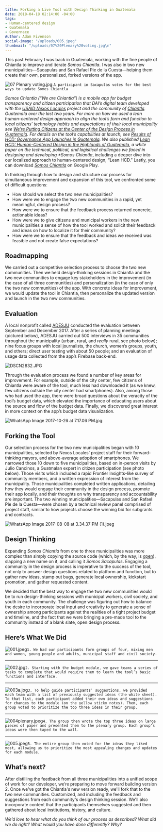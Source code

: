 ```yaml
---
title: Forking a Live Tool with Design Thinking in Guatemala
date: 2018-04-18 02:14:00 -04:00
tags:
- Human-centered design
- Guatemala
- Governace
Author: Adam Fivenson
social-image: "/uploads/005.jpeg"
thumbnail: "/uploads/07%20Plenary%20voting.jpg\n"
---
```


This past February I was back in Guatemala, working with the fine people of Chiantla to improve and iterate *Somos Chiantla*. I was also in two new municipalities—Sacapulas and San Rafael Pie de la Cuesta—helping them create their own, personalized, forked versions of the app. 

![07 Plenary voting.jpg](/uploads/07%20Plenary%20voting.jpg)
`A participant in Sacapulas votes for the best ways to update Somos Chiantla`

<!--more-->

<aside><p><em>Somos Chiantla (“We are Chiantla”) is a mobile app for budget transparency and citizen participation that DAI’s digital team developed with the <a href="https://www.dai.com/our-work/projects/guatemala-nexos-locales">USAID Nexos Locales</a> project and the community of <a href="https://goo.gl/maps/rz1w6hbbEwM2">Chiantla</a>. Guatemala over the last two years. For more on how we used a lean human-centered design approach to align the tool’s form and function to local citizens’ technology habits and expectations of their local municipality see <a href="https://dai-global-digital.com/citizen-centered-design-guatemala.html">We’re Putting Citizens at the Center of the Design Process in Guatemala</a>. For details on the tool’s capabilities at launch, see <a href="https://dai-global-digital.com/governance-app-guatemala.html">Results of HCD: Governance App Launches in Guatemala</a>. We also published <a href="https://dai-global-digital.com/lean-hcd.html">Lean HCD: Human-Centered Design in the Highlands of Guatemala</a>, a white paper on the technical, political, and logistical challenges we faced in designing and developing *Somos Chiantla</em>, including a deeper dive into our localized approach to human-centered design, “Lean HCD.” Lastly, you can download <a href="https://play.google.com/store/apps/details?id=gt.muni.chiantla&amp;hl=en"><em>Somos Chiantla</em></a> on Google Play.</p></aside>

In thinking through how to design and structure our process for simultaneous improvement and expansion of this tool, we confronted some of difficult questions:

* How should we select the two new municipalities?
* How were we to engage the two new communities in a rapid, yet meaningful, design process?
* How were we to ensure that the feedback process returned concrete, actionable ideas?
* How were we to give citizens and municipal workers in the new municipalities a sense of how the tool worked and solicit their feedback and ideas on how to localize it for their community?
* How were we to ensure that the feedback and ideas we received was feasible and not create false expectations?

## Roadmapping

We carried out a competitive selection process to choose the two new communities. Then we held design-thinking sessions in Chiantla and the two new communities to engage key stakeholders in the improvement (in the case of all three communities) and personalization (in the case of only the two new communities) of the app. With concrete ideas for improvement, we would update the tool in Chiantla, then personalize the updated version and launch in the two new communities.

## Evaluation

A local nonprofit called [ADESJU](https://www.facebook.com/Asociaci%C3%B3n-Para-el-Desarrollo-Sostenible-de-la-Juventud-130288017040702/) conducted the evaluation between September and December 2017. After a series of planning meetings (pictured below), ADESJU carried out 500 interviews in 35 communities throughout the municipality (urban, rural, and *really* rural, see photo below); nine focus groups with local journalists, the church, women’s groups, youth, and others; direct user testing with about 50 people; and an evaluation of usage data collected from the app’s Firebase back-end.

![DSCN2832.JPG](/uploads/DSCN2832.JPG)

Through the evaluation process we found a number of key areas for improvement. For example, outside of the city center, few citizens of Chiantla were aware of the tool, much less had downloaded it (as we knew, few citizens outside the city center had smartphones). Also, among those who had used the app, there were broad questions about the veracity of the tool’s budget data, which elevated the importance of educating users about the source and flow of the budget data. Finally, we discovered great interest in more context on the app’s budget data visualization.

![WhatsApp Image 2017-10-26 at 7.17.06 PM.jpg](/uploads/WhatsApp%20Image%202017-10-26%20at%207.17.06%20PM.jpg)

## Forking the Tool

Our selection process for the two new municipalities began with 10 municipalities, selected by Nexos Locales’ project staff for their forward-thinking mayors, and above-average adoption of smartphones. We narrowed those 10 down to five municipalities, based on in-person visits by Julio Cancinos, a Guatmalan expert in citizen participation (see photo below). Those visits which included a rapid Frontier Insights-like survey of community members, and a written expression of interest from the municipality. Those municipalities completed written applications, detailing how they would engage their community in the design process, promote their app locally, and their thoughts on why transparency and accountability are important. The two winning municipalities—Sacapulas and San Rafael Pie de la Cuesta—were chosen by a technical review panel comprised of project staff, similar to how projects choose the winning bid for subgrants and contracts.

![WhatsApp Image 2017-08-08 at 3.34.37 PM (1).jpeg](/uploads/WhatsApp%20Image%202017-08-08%20at%203.34.37%20PM%20(1).jpeg)

## Design Thinking

Expanding *Somos Chiantla* from one to three municipalities was more complex than simply copying the source code (which, by the way, is [open](https://github.com/munis-transparencia-gobierno-abierto/municipalidad-de-chiantla)), slapping a new name on it, and calling it *Somos Sacapulas*. Engaging a community in the design process is imperative to the success of the tool, not only to answer design questions related to platform and function, but to gather new ideas, stamp out bugs, generate local ownership, kickstart promotion, and gather requested content.

We decided that the best way to engage the two new communities would be to run design-thinking sessions with municipal workers, civil society, and youth in each community. The challenge was figuring out how to balance the desire to incorporate local input and creativity to generate a sense of ownership among participants against the realities of a tight project budget and timeline, and the fact that we were bringing a pre-made tool to the community instead of a blank slate, open design process.

## Here’s What We Did

![001.jpeg](/uploads/001.jpeg)`1. We had our participants form groups of four, mixing men and women, young people and adults, municipal staff and civil society.`

---

![002.jpg](/uploads/002.jpg)`2. Starting with the budget module, we gave teams a series of tasks to complete that would require them to learn the tool’s basic functions and interface.`

---

![003a.jpg](/uploads/003a.jpg)`3. To help guide participants’ suggestions, we provided each team with a list of previously suggested ideas (the white sheet). To that list, each participant added their own ideas and suggestions for changes to the module (on the yellow sticky notes). Then, each group voted to prioritize the top three ideas in their group.`

---

![004plenary.jpeg](/uploads/004plenary.jpeg)`4. The group then wrote the top three ideas on large pieces of paper and presented them to the plenary group. Each group’s ideas were then taped to the wall.`

---

![005.jpeg](/uploads/005.jpeg)`5. The entire group then voted for the ideas they liked most, allowing us to prioritize the most appealing changes and updates for each module.`

## What’s next?

After distilling the feedback from all three municipalities into a unified scope of work for our developer, we’re preparing to move forward building version 2. Once we've got the Chiantla's new version ready, we'll fork that to the two new communities. Customized, and including the feedback and suggestions from each community's design thinking session. We'll also incorporate content that the participants themselves suggested and then gathered about local institutions, history, and culture. 

*We’d love to hear what do you think of our process as described? What did we do right? What would you have done differently? Why?*